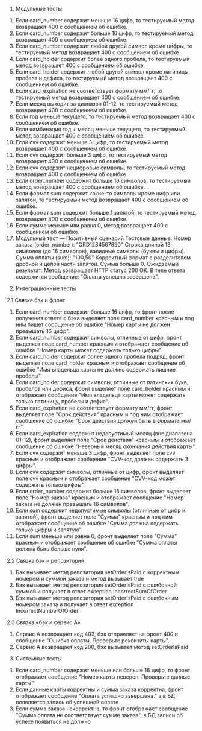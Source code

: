 1. Модульные тесты

1) Если card_number содержит меньше 16 цифр, то тестируемый метод возвращает 400 с сообщением об ошибке.
2) Если card_number содержит больше 16 цифр, то тестируемый метод возвращает 400 с сообщением об ошибке.
3) Если card_number содержит любой другой символ кроме цифры, то тестируемый метод возвращает 400 с сообщением об ошибке.
4) Если card_holder содержит более одного пробела, то тестируемый метод возвращает 400 с сообщением об ошибке.
5) Если card_holder содержит любой другой символ кроме латиницы, пробела и дефиса, то тестируемый метод возвращает 400 с сообщением об ошибке.
6) Если card_expiration  не соответствует формату мм/гг, то тестируемый метод возвращает 400 с сообщением об ошибке.
7) Если месяц выходит за диапазон 01-12, то тестируемый метод возвращает 400 с сообщением об ошибке.
8) Если год меньше текущего, то тестируемый метод возвращает 400 с сообщением об ошибке.
9) Если комбинация год + месяц меньше текущего, то тестируемый метод возвращает 400 с сообщением об ошибке.
10) Если cvv содержит меньше 3 цифр, то тестируемый метод возвращает 400 с сообщением об ошибке.
11) Если cvv содержит больше 3 цифр, то тестируемый метод возвращает 400 с сообщением об ошибке.
12) Если cvv содержит нецифровые символы, то тестируемый метод возвращает 400 с сообщением об ошибке.
13) Если order_number содержит больше 16 символов, то тестируемый метод возвращает 400 с сообщением об ошибке.
14) Если формат sum содержит какие-то символы кроме цифр или запятой, то тестируемый метод возвращает 400 с сообщением об ошибке.
15) Если формат sum содержит больше 1 запятой, то тестируемый метод возвращает 400 с сообщением об ошибке.
16) Если сумма меньше или равна 0, метод возвращает 400 с сообщением об ошибке.
17) Модульный тест — Позитивный сценарий
Тестовые данные:
Номер заказа (order_number): "ORD1234567890"
Строка длиной 13 символов (до 16 символов), валидные символы (буквы и цифры).
Сумма оплаты (sum): "100,50"
Корректный формат с разделителем дробной и целой части запятой. Сумма больше 0.
Ожидаемый результат:
Метод возвращает HTTP статус 200 OK.
В теле ответа содержится сообщение: "Оплата успешно завершена".

2. Интеграционные тесты

2.1 Связка бэк и фронт
1) Если card_number содержит больше 16 цифр, то фронт после получения ответа с бэка выделяет поле card_number красным и под ним пишет сообщение об ошибке "Номер карты не должен превышать 16 цифр".
2) Если card_number содержит символы, отличные от цифр, фронт выделяет поле card_number красным и отображает сообщение об ошибке "Номер карты может содержать только цифры".
3) Если card_holder содержит более одного пробела подряд, фронт выделяет поле card_holder красным и отображает сообщение об ошибке "Имя владельца карты не должно содержать лишние пробелы".
4) Если card_holder содержит символы, отличные от латинских букв, пробелов или дефиса, фронт выделяет поле card_holder красным и отображает сообщение "Имя владельца карты может содержать только латиницу, пробелы и дефис".
5) Если card_expiration не соответствует формату мм/гг, фронт выделяет поле "Срок действия" красным и под ним отображает сообщение об ошибке "Срок действия должен быть в формате мм/гг".
6) Если card_expiration содержит недопустимый месяц (вне диапазона 01-12), фронт выделяет поле "Срок действия" красным и отображает сообщение об ошибке "Неверный месяц окончания действия карты".
7) Если cvv содержит меньше 3 цифр, фронт выделяет поле cvv красным и отображает сообщение "CVV-код должен содержать 3 цифры".
8) Если cvv содержит символы, отличные от цифр, фронт выделяет поле cvv красным и отображает сообщение "CVV-код может содержать только цифры".
9) Если order_number содержит больше 16 символов, фронт выделяет поле "Номер заказа" красным и отображает сообщение "Номер заказа не должен превышать 16 символов".
10) Если sum содержит недопустимые символы (отличные от цифр и запятой), фронт выделяет поле "Сумма" красным и под ним отображает сообщение об ошибке "Сумма должна содержать только цифры и запятую".
11) Если sum меньше или равна 0, фронт выделяет поле "Сумма" красным и отображает сообщение об ошибке "Сумма оплаты должна быть больше нуля".

2.2 Связка бэк и репозиторий
1) Бэк вызывает метод репозитория setOrderIsPaid с корректным номером и суммой заказа и метод вызывает true
2) Бэк вызывает метод репозитория setOrderIsPaid c ошибочной суммой и получает в ответ exception IncorrectSumOfOrder
3) Бэк вызывает метод репозитория setOrderIsPaid c ошибочным номером заказа и получает в ответ exception IncorrectNumberOfOrder

2.3 Cвязка «бэк и сервис A»
1) Сервис A возвращает код 403, бэк отправляет на фронт 400 и  сообщение "Ошибка оплаты. Проверьте реквизиты карты".
2) Сервис A возвращает код 200, бэк вызывает метод setOrderIsPaid

3. Системные тесты
1) Если card_number содержит меньше или больше 16 цифр, то фронт отображает сообщение "Номер карты неверен. Проверьте данные карты."
2) Если данные карты корректны и сумма заказа корректна, фронт отображает сообщение "Оплата успешно завершена." а в БД появляется запись об успешной оплате
3) Если сумма заказа некорректна, то фронт отображает сообщение "Сумма оплата не соответствует сумме заказа", в БД записи об успехе появиться не должно